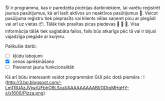Šī ir programma, kas ir paredzēta picērijas darbiniekiem, 
lai varētu reģistrēt jaunus pasūtijumus, kā arī lasīt aktīvos un neaktīvos pasūtijumus :pizza:.
Veicot pasūijuma reģistru tiek pieprasīts vai klients vēlas saņemt picu ar piegādi
vai arī uz vietas :package:. 
Tālāk tiek prasītas picas piedevas :bacon: :cut_of_meat: :poultry_leg:.
Visa informācija tālāk tiek saglabāta failos, 
fails būs atkarīgs pēc tā vai ir bijusi vajadzīga piegāde ar kurjeru.

Palikušie darbi: 

- [ ] kļūdu labojumi
- [x] cenas aprēķināšana
- [ ] Pievienot jaunu funkcionalitāti

Kā arī būtu interesanti veidot programmām GUI pēc dotā piemēra :
!(http://3.bp.blogspot.com/-LmTRUAzJVjw/UFbhO9LScaI/AAAAAAAAABI/ODtpMHqHY-s/s1600/Pizza.png)